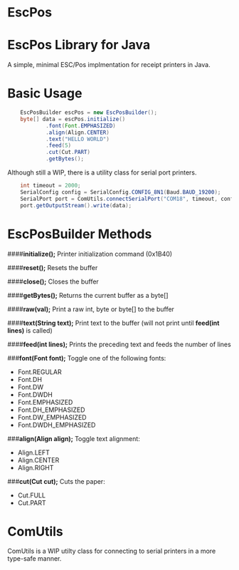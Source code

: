 # EscPos
EscPos Library for Java
=======================
A simple, minimal ESC/Pos implmentation for receipt printers in Java.

Basic Usage
===========
```java
    EscPosBuilder escPos = new EscPosBuilder();
    byte[] data = escPos.initialize()
            .font(Font.EMPHASIZED)
            .align(Align.CENTER)
            .text("HELLO WORLD")
            .feed(5)
            .cut(Cut.PART)
            .getBytes();
```
Although still a WIP, there is a utility class for serial port printers.
```java
    int timeout = 2000;
    SerialConfig config = SerialConfig.CONFIG_8N1(Baud.BAUD_19200);
    SerialPort port = ComUtils.connectSerialPort("COM18", timeout, config);
    port.getOutputStream().write(data);
```

EscPosBuilder Methods
===================

####**initialize();**
Printer initialization command (0x1B40)

####**reset();**
Resets the buffer

####**close();**
Closes the buffer

####**getBytes();**
Returns the current buffer as a byte[] 

####**raw(val);**
Print a raw int, byte or byte[] to the buffer

####**text(String text);**
Print text to the buffer (will not print until **feed(int lines)** is called)

####**feed(int lines);**
Prints the preceding text and feeds the number of lines

###**font(Font font);**
Toggle one of the following fonts:

 - Font.REGULAR
 - Font.DH
 - Font.DW
 - Font.DWDH
 - Font.EMPHASIZED
 - Font.DH_EMPHASIZED
 - Font.DW_EMPHASIZED
 - Font.DWDH_EMPHASIZED

###**align(Align align);**
Toggle text alignment:

 - Align.LEFT
 - Align.CENTER
 - Align.RIGHT

###**cut(Cut cut);**
Cuts the paper:

 - Cut.FULL
 - Cut.PART

ComUtils
=======
ComUtils is a WIP utilty class for connecting to serial printers in a more type-safe manner.
